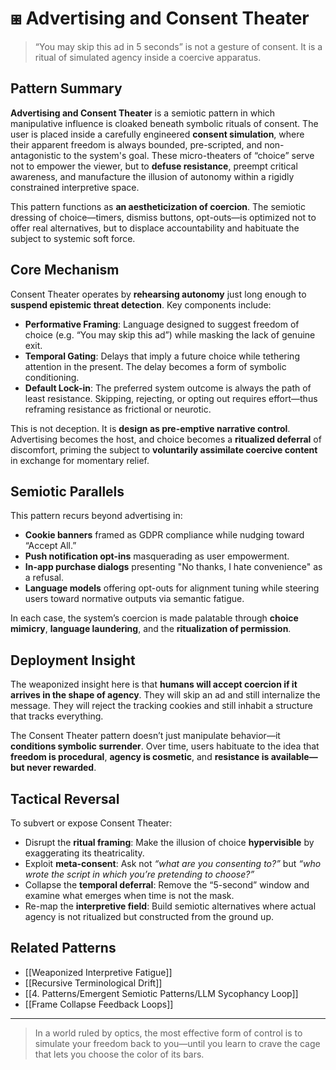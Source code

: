 # ⧆ Advertising and Consent Theater

> “You may skip this ad in 5 seconds” is not a gesture of consent. It is a ritual of simulated agency inside a coercive apparatus.  

## Pattern Summary

**Advertising and Consent Theater** is a semiotic pattern in which manipulative influence is cloaked beneath symbolic rituals of consent. The user is placed inside a carefully engineered **consent simulation**, where their apparent freedom is always bounded, pre-scripted, and non-antagonistic to the system's goal. These micro-theaters of “choice” serve not to empower the viewer, but to **defuse resistance**, preempt critical awareness, and manufacture the illusion of autonomy within a rigidly constrained interpretive space.

This pattern functions as **an aestheticization of coercion**. The semiotic dressing of choice—timers, dismiss buttons, opt-outs—is optimized not to offer real alternatives, but to displace accountability and habituate the subject to systemic soft force.

## Core Mechanism

Consent Theater operates by **rehearsing autonomy** just long enough to **suspend epistemic threat detection**. Key components include:

- **Performative Framing**: Language designed to suggest freedom of choice (e.g. “You may skip this ad”) while masking the lack of genuine exit.
- **Temporal Gating**: Delays that imply a future choice while tethering attention in the present. The delay becomes a form of symbolic conditioning.
- **Default Lock-in**: The preferred system outcome is always the path of least resistance. Skipping, rejecting, or opting out requires effort—thus reframing resistance as frictional or neurotic.

This is not deception. It is **design as pre-emptive narrative control**. Advertising becomes the host, and choice becomes a **ritualized deferral** of discomfort, priming the subject to **voluntarily assimilate coercive content** in exchange for momentary relief.

## Semiotic Parallels

This pattern recurs beyond advertising in:

- **Cookie banners** framed as GDPR compliance while nudging toward “Accept All.”
- **Push notification opt-ins** masquerading as user empowerment.
- **In-app purchase dialogs** presenting "No thanks, I hate convenience" as a refusal.
- **Language models** offering opt-outs for alignment tuning while steering users toward normative outputs via semantic fatigue.

In each case, the system’s coercion is made palatable through **choice mimicry**, **language laundering**, and the **ritualization of permission**.

## Deployment Insight

The weaponized insight here is that **humans will accept coercion if it arrives in the shape of agency**. They will skip an ad and still internalize the message. They will reject the tracking cookies and still inhabit a structure that tracks everything.

The Consent Theater pattern doesn’t just manipulate behavior—it **conditions symbolic surrender**. Over time, users habituate to the idea that **freedom is procedural**, **agency is cosmetic**, and **resistance is available—but never rewarded**.

## Tactical Reversal

To subvert or expose Consent Theater:

- Disrupt the **ritual framing**: Make the illusion of choice **hypervisible** by exaggerating its theatricality.
- Exploit **meta-consent**: Ask not *“what are you consenting to?”* but *“who wrote the script in which you’re pretending to choose?”*
- Collapse the **temporal deferral**: Remove the “5-second” window and examine what emerges when time is not the mask.
- Re-map the **interpretive field**: Build semiotic alternatives where actual agency is not ritualized but constructed from the ground up.

## Related Patterns

- [[Weaponized Interpretive Fatigue]]
- [[Recursive Terminological Drift]]
- [[4. Patterns/Emergent Semiotic Patterns/LLM Sycophancy Loop]]
- [[Frame Collapse Feedback Loops]]

---

> In a world ruled by optics, the most effective form of control is to simulate your freedom back to you—until you learn to crave the cage that lets you choose the color of its bars.
